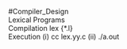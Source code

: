 #Compiler_Design                                                                                                                                      
Lexical Programs                                                                                                                                        
Compilation lex {*.l}                                                                                                                   
Execution (i) cc lex.yy.c
          (ii) ./a.out

